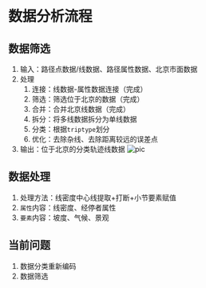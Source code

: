 # 数据分析流程

## 数据筛选

1. 输入：路径点数据/线数据、路径属性数据、北京市面数据
2. 处理
   1. 连接：线数据-属性数据连接（完成）
   2. 筛选：筛选位于北京的数据（完成）
   3. 合并：合并北京线数据（完成）
   4. 拆分：将多线数据拆分为单线数据
   5. 分类：根据`triptype`划分
   6. 优化：去除杂线、去除距离较远的误差点
3. 输出：位于北京的分类轨迹线数据
    ![pic]("../../outputs/分类清洗后图片.png")

## 数据处理

1. 处理方法：线密度中心线提取+打断+小节要素赋值
2. `属性`内容：线密度、经停者属性
3. `要素`内容：坡度、气候、景观

## 当前问题

1. 数据分类重新编码
2. 数据筛选
